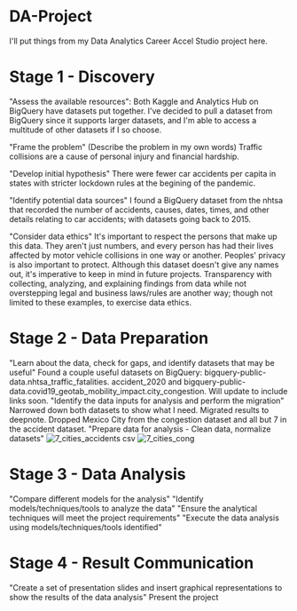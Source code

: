 # DA-Project
I'll put things from my Data Analytics Career Accel Studio project here.
# Stage 1 - Discovery
"Assess the available resources":
  Both Kaggle and Analytics Hub on BigQuery have datasets put together. I've decided to pull a dataset from BigQuery since it supports larger datasets, and I'm able to access a multitude of other datasets if I so choose.
  
"Frame the problem" (Describe the problem in my own words)
  Traffic collisions are a cause of personal injury and financial hardship.
  
"Develop initial hypothesis"
  There were fewer car accidents per capita in states with stricter lockdown rules at the begining of the pandemic.
  
"Identify potential data sources"
  I found a BigQuery dataset from the nhtsa that recorded the number of accidents, causes, dates, times, and other details relating to car accidents; with datasets going back to 2015.
  
"Consider data ethics"
  It's important to respect the persons that make up this data. They aren't just numbers, and every person has had their lives affected by motor vehicle collisions in one way or another. Peoples' privacy is also important to protect. Although this dataset doesn't give any names out, it's imperative to keep in mind in future projects. Transparency with collecting, analyzing, and explaining findings from data while not overstepping legal and business laws/rules are another way; though not limited to these examples, to exercise data ethics.
  
# Stage 2 - Data Preparation
"Learn about the data, check for gaps, and identify datasets that may be useful"
  Found a couple useful datasets on BigQuery: bigquery-public-data.nhtsa_traffic_fatalities. accident_2020 and bigquery-public-data.covid19_geotab_mobility_impact.city_congestion. Will update to include links soon.
"Identify the data inputs for analysis and perform the migration"
  Narrowed down both datasets to show what I need. Migrated results to deepnote. Dropped Mexico City from the congestion dataset and all but 7 in the accident dataset.
"Prepare data for analysis - Clean data, normalize datasets"
![7_cities_accidents csv](https://user-images.githubusercontent.com/114529109/209414465-973b2cd7-e2a4-40e5-9886-0f3bfb27ed07.png)
![7_cities_cong](https://user-images.githubusercontent.com/114529109/209414469-5ebfde53-57c9-4412-ba97-b092fb848704.png)


# Stage 3 - Data Analysis
"Compare different models for the analysis"
"Identify models/techniques/tools to analyze the data"
"Ensure the analytical techniques will meet the project requirements"
"Execute the data analysis using models/techniques/tools identified"
# Stage 4 - Result Communication
"Create a set of presentation slides and insert graphical representations to show the results of the data analysis"
Present the project
